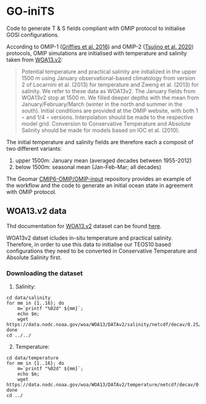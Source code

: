 # GO-iniTS

Code to generate T & S fields compliant with OMIP protocol to initialise GOSI configurations. 

According to OMIP-1 ([Griffies et al. 2016](https://gmd.copernicus.org/articles/9/3231/2016/gmd-9-3231-2016.pdf)) and OMIP-2 ([Tsujino et al. 2020](https://gmd.copernicus.org/articles/13/3643/2020/gmd-13-3643-2020.pdf)) protocols, OMIP simulations are initialised with temperature and salinity taken from [WOA13.v2](https://www.ncei.noaa.gov/data/oceans/woa/WOA13/DATAv2/): 

>Potential temperature and practical salinity are initialized in the upper 1500 m using January observational-based climatology from version 2 of Locarnini et al. (2013) for temperature and Zweng et al. (2013) for salinity. We refer to these data as WOA13v2. The January fields from WOA13v2 stop at 1500 m. We filled deeper depths with the mean from January/February/March (winter in the north and summer in the south). Initial conditions are provided at the OMIP website, with both 1 ◦ and 1/4 ◦ versions. Interpolation should be made to the respective model grid. Conversion to Conservative Temperature and Absolute Salinity should be made for models based on IOC et al. (2010).

The initial temperature and salinity fields are therefore each a composit of two different variants:

1) upper 1500m: January mean (averaged decades between 1955-2012)
2) below 1500m: seasonal mean (Jan-Feb-Mar; all decades)

The Geomar [CMIP6-OMIP/OMIP-input](https://git.geomar.de/cmip6-omip/omip-input) repository provides an example of the workflow and the code to generate an initial ocean state in agreement with OMIP protocol.

## WOA13.v2 data

Thd documentation for [WOA13.v2](https://www.ncei.noaa.gov/data/oceans/woa/WOA13/DATAv2/) dataset can be found [here](https://www.ncei.noaa.gov/data/oceans/woa/WOA13/DOC/woa13documentation.pdf).

WOA13v2 datset icludes in-situ temperature and practical salinity. Therefore, in order to use this data to initialise our TEOS10 based configurations they need to be converted in Conservative Temperature and Absolute Salinity first.

### Downloading the dataset

1) Salinity:
```
cd data/salinity
for mm in {1..16}; do
    m=`printf "%02d" ${mm}`;
    echo $m;
    wget https://data.nodc.noaa.gov/woa/WOA13/DATAv2/salinity/netcdf/decav/0.25/woa13_decav_s${m}_04v2.nc;
done
cd ../../
```

2) Temperature:
```
cd data/temperature
for mm in {1..16}; do
    m=`printf "%02d" ${mm}`;
    echo $m;
    wget https://data.nodc.noaa.gov/woa/WOA13/DATAv2/temperature/netcdf/decav/0.25/woa13_decav_s${m}_04v2.nc;
done
cd ../
```
 

